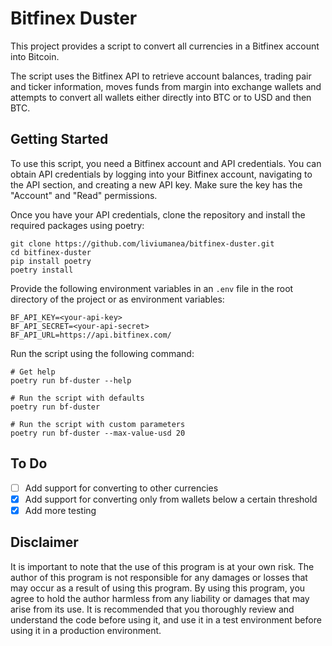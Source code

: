 # Bitfinex Duster
This project provides a script to convert all currencies in a Bitfinex account into Bitcoin. 

The script uses the Bitfinex API to retrieve account balances, trading pair and ticker information, moves funds from margin into exchange wallets and attempts to convert all wallets either directly into BTC or to USD and then BTC.

## Getting Started

To use this script, you need a Bitfinex account and API credentials. You can obtain API credentials by logging into your Bitfinex account, navigating to the API section, and creating a new API key. Make sure the key has the "Account" and "Read" permissions.

Once you have your API credentials, clone the repository and install the required packages using poetry:

```shell
git clone https://github.com/liviumanea/bitfinex-duster.git
cd bitfinex-duster
pip install poetry
poetry install
```

Provide the following environment variables in an `.env` file in the root directory of the project or as environment variables:

```
BF_API_KEY=<your-api-key>
BF_API_SECRET=<your-api-secret>
BF_API_URL=https://api.bitfinex.com/
```

Run the script using the following command:

```shell
# Get help
poetry run bf-duster --help

# Run the script with defaults
poetry run bf-duster

# Run the script with custom parameters
poetry run bf-duster --max-value-usd 20
```

## To Do
- [ ] Add support for converting to other currencies
- [X] Add support for converting only from wallets below a certain threshold
- [X] Add more testing

## Disclaimer
It is important to note that the use of this program is at your own risk. The author of this program is not responsible for any damages or losses that may occur as a result of using this program. By using this program, you agree to hold the author harmless from any liability or damages that may arise from its use. It is recommended that you thoroughly review and understand the code before using it, and use it in a test environment before using it in a production environment.

